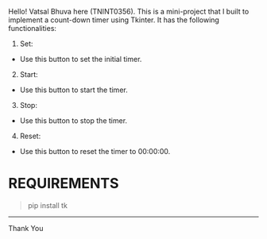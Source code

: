 Hello! Vatsal Bhuva here (TNINT0356).
This is a mini-project that I built to implement a count-down timer using Tkinter.
It has the following functionalities:
1) Set:
- Use this button to set the initial timer.
2) Start:
- Use this button to start the timer.
3) Stop:
- Use this button to stop the timer.
4) Reset:
- Use this button to reset the timer to 00:00:00.

# REQUIREMENTS #
> pip install tk

---

Thank You
